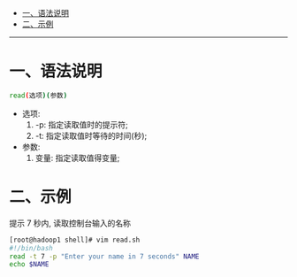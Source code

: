 
* [一、语法说明](#%E4%B8%80%E8%AF%AD%E6%B3%95%E8%AF%B4%E6%98%8E)
* [二、示例](#%E4%BA%8C%E7%A4%BA%E4%BE%8B)

---
# 一、语法说明
```bash
read(选项)(参数)
```
- 选项:
  1. -p: 指定读取值时的提示符;
  2. -t: 指定读取值时等待的时间(秒);
- 参数:
  1. 变量: 指定读取值得变量;
  
# 二、示例
提示 7 秒内, 读取控制台输入的名称
```bash
[root@hadoop1 shell]# vim read.sh
#!/bin/bash
read -t 7 -p "Enter your name in 7 seconds" NAME
echo $NAME
```